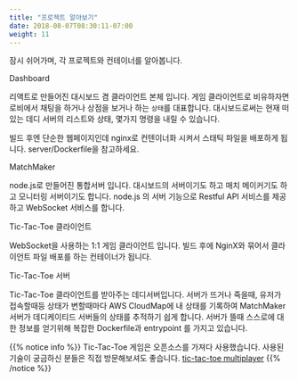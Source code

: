 ```yaml
---
title: "프로젝트 알아보기"
date: 2018-08-07T08:30:11-07:00
weight: 11
---
```


잠시 쉬어가며, 각 프로젝트와 컨테이너를 알아봅니다.


Dashboard

리액트로 만들어진 대시보드 겸 클라이언트 본체 입니다.
게임 클라이언트로 비유하자면 로비에서 채팅을 하거나 상점을 보거나 하는  `상태`를 대표합니다.
대시보드로써는 현재 떠 있는 데디 서버의 리스트와 상태, 몇가지 명령을 내릴 수 있습니다.

빌드 후엔 단순한 웹페이지인데 nginx로 컨텐이너화 시켜서 스태틱 파일을 배포하게 됩니다.
server/Dockerfile을 참고하세요.


MatchMaker

node.js로 만들어진 통합서버 입니다. 대시보드의 서버이기도 하고 매치 메이커기도 하고 모니터링 서버이기도 합니다.
node.js 의 서버 기능으로 Restful API 서비스를 제공하고 WebSocket 서비스를 합니다.


Tic-Tac-Toe 클라이언트

WebSocket을 사용하는 1:1 게임 클라이언트 입니다.
빌드 후에 NginX와 묶어서 클라이언트 파일 배포를 하는 컨테이너가 됩니다.


Tic-Tac-Toe 서버

Tic-Tac-Toe 클라이언트를 받아주는 데디서버입니다.
서버가 뜨거나 죽을때, 유저가 접속할때등 상태가 변할때마다 AWS CloudMap에 내 상태를 기록하여 MatchMaker서버가 데디케이티드 서버들의 상태를 추적하기 쉽게 합니다. 
서버가 뜰때 스스로에 대한 정보를 얻기위해 복잡한 Dockerfile과 entrypoint 를 가지고 있습니다.

{{% notice info %}}
Tic-Tac-Toe 게임은 오픈소스를 가져다 사용했습니다.
사용된 기술이 궁금하신 분들은 직접 방문해보셔도 좋습니다.
[tic-tac-toe multiplayer](https://github.com/endel/tic-tac-toe)
{{% /notice %}}
